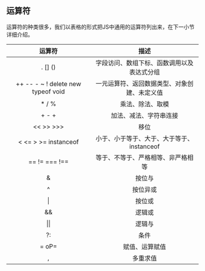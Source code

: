 ## 运算符

运算符的种类很多，我们以表格的形式把JS中通用的运算符列出来，在下一小节详细介绍。

|运算符|描述|
|:-:|:-:|
|. [] ()|字段访问、数组下标、函数调用以及表达式分组|
|++ -- - ~ ! delete new typeof void|一元运算符、返回数据类型、对象创建、未定义值|
|* / %|乘法、除法、取模|
|+ - +|	加法、减法、字符串连接|
|<< >> >>>|移位|
|< <= > >= instanceof|小于、小于等于、大于、大于等于、instanceof|
|== != === !==|等于、不等于、严格相等、非严格相等|
|&|按位与|
|^|按位异或|
|&#124;|按位或|
|&&|逻辑或|
|&#124;&#124;|逻辑与|
|?:|条件|
|= oP=|赋值、运算赋值|
|,|多重求值|